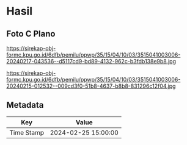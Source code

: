 # Hasil

## Foto C Plano

https://sirekap-obj-formc.kpu.go.id/6dfb/pemilu/ppwp/35/15/04/10/03/3515041003006-20240217-043536--d5117cd9-bd89-4132-962c-b3fdb138e9b8.jpg

https://sirekap-obj-formc.kpu.go.id/6dfb/pemilu/ppwp/35/15/04/10/03/3515041003006-20240215-012532--009cd3f0-51b8-4637-b8b8-831296c12f04.jpg


## Metadata

| Key        | Value               |
| ---------- | ------------------- |
| Time Stamp | 2024-02-25 15:00:00 |



